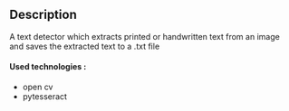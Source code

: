 ## Description

A text detector which extracts printed or handwritten text from an image and saves the extracted text to a .txt file
#### Used technologies :
- open cv
- pytesseract
